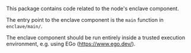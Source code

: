 This package contains code related to the node's enclave component.

The entry point to the enclave component is the `main` function in `enclave/main/`.

The enclave component should be run entirely inside a trusted execution environment, e.g. using EGo 
(https://www.ego.dev/).